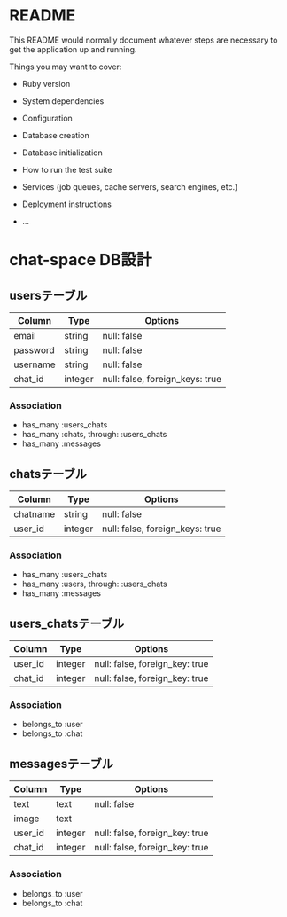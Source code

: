 # README

This README would normally document whatever steps are necessary to get the
application up and running.

Things you may want to cover:

* Ruby version

* System dependencies

* Configuration

* Database creation

* Database initialization

* How to run the test suite

* Services (job queues, cache servers, search engines, etc.)

* Deployment instructions

* ...

# chat-space DB設計
## usersテーブル
|Column|Type|Options|
|------|----|-------|
|email|string|null: false|
|password|string|null: false|
|username|string|null: false|
|chat_id|integer|null: false, foreign_keys: true|
### Association
- has_many :users_chats
- has_many :chats, through: :users_chats
- has_many :messages

## chatsテーブル
|Column|Type|Options|
|------|----|-------|
|chatname|string|null: false|
|user_id|integer|null: false, foreign_keys: true|
### Association
- has_many :users_chats
- has_many :users, through: :users_chats
- has_many :messages

## users_chatsテーブル
|Column|Type|Options|
|------|----|-------|
|user_id|integer|null: false, foreign_key: true|
|chat_id|integer|null: false, foreign_key: true|
### Association
- belongs_to :user
- belongs_to :chat

## messagesテーブル
|Column|Type|Options|
|------|----|-------|
|text|text|null: false|
|image|text||
|user_id|integer|null: false, foreign_key: true|
|chat_id|integer|null: false, foreign_key: true|
### Association
- belongs_to :user
- belongs_to :chat